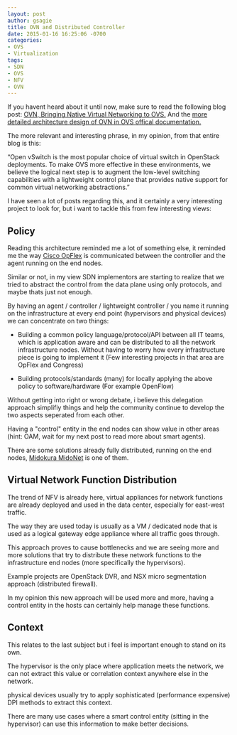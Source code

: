 ```yaml
---
layout: post
author: gsagie
title: OVN and Distributed Controller
date: 2015-01-16 16:25:06 -0700
categories:
- OVS
- Virtualization
tags:
- SDN
- OVS
- NFV
- OVN
---
```

 

If you havent heard about it until now, make sure to read the following blog post:
[OVN, Bringing Native Virtual Networking to OVS.](http://networkheresy.com/2015/01/13/ovn-bringing-native-virtual-networking-to-ovs/)
And the [more detailed architecture design of OVN in OVS offical documentation.](http://openvswitch.org/pipermail/dev/2015-January/050380.html)

The more relevant and interesting phrase, in my opinion, from that entire blog is this:

“Open vSwitch is the most popular choice of virtual switch in OpenStack deployments. To make OVS more effective in these environments, we believe the logical next step is to augment the low-level switching capabilities with a lightweight control plane that provides native support for common virtual networking abstractions.”


I have seen a lot of posts regarding this, and it certainly a very interesting project to look for, but i want to tackle this from few interesting views:

## Policy

Reading this architecture reminded me a lot of something else, it reminded me the way [Cisco OpFlex](http://www.cisco.com/c/en/us/solutions/collateral/data-center-virtualization/application-centric-infrastructure/white-paper-c11-731302.html) is communicated between the controller and the agent running on the end nodes.

Similar or not, in my view SDN implementors are starting to realize that we tried to abstract the control from the data plane using only protocols, and maybe thats just not enough.

By having an agent / controller / lightweight controller / you name it running on the infrastructure at every end point (hypervisors and physical devices) we can concentrate on two things:

* Building a  common policy language/protocol/API between all IT teams, which is application aware and can be distributed to all the network infrastructure nodes. 
Without having to worry how every infrastructure piece is going to implement it
(Few interesting projects in that area are OpFlex and Congress)

* Building protocols/standards (many) for locally applying the above policy to software/hardware
(For example OpenFlow)

Without getting into right or wrong debate, i believe this delegation approach simplifiy things
and help the community continue to develop the two aspects seperated from each other.

Having a "control" entity in the end nodes can show value in other areas (hint: OAM, wait for my next post to read more about smart agents).

There are some solutions already fully distributed, running on the end nodes, [Midokura MidoNet](http://bradhedlund.com/2012/10/06/mind-blowing-l2-l4-network-virtualization-by-midokura-midonet/) is one of them.

## Virtual Network Function Distribution

The trend of NFV is already here, virtual appliances for network functions are already
deployed and used in the data center, especially for east-west traffic.

The way they are used today is usually as a VM / dedicated node that is used as a logical gateway edge appliance where all traffic goes through.

This approach proves to cause bottlenecks and we are seeing more and more solutions that try to distribute these network functions to the infrastructure end nodes (more specifically the hypervisors).

Example projects are OpenStack DVR, and NSX micro segmentation approach (distributed firewall).

In my opinion this new approach will be used more and more, having a control entity in the hosts can certainly help manage these functions.


## Context
This relates to the last subject but i feel is important enough to stand on its own.

The hypervisor is the only place where application meets the network, we can not extract this value or correlation context anywhere else in the network.

physical devices usually try to apply sophisticated (performance expensive) DPI methods to extract this context.

There are many use cases where a smart control entity (sitting in the hypervisor) can use this information to make better decisions.


